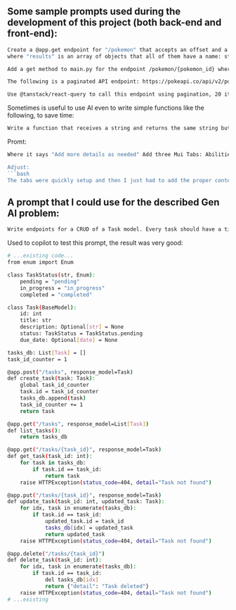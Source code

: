 ## Some sample prompts used during the development of this project (both back-end and front-end):

```bash
Create a @app.get endpoint for "/pokemon" that accepts an offset and a limit query params and returns a JSON with this form: {"count":1302,"next":"https://pokeapi.co/api/v2/pokemon?offset=180&limit=20","previous":"https://pokeapi.co/api/v2/pokemon?offset=140&limit=20","results": []}
where "results" is an array of objects that all of them have a name: string and url: string attributes. Take that information from a JSON file. Create a sample JSON file for that where it's more convinient.
```

```bash
Add a get method to main.py for the endpoint /pokemon/{pokemon_id} where pokemon_id is an int and it looks into pokemon_detail_data.json and returns the index of the array pokemon_id - 1
```

```bash
The following is a paginated API endpoint: https://pokeapi.co/api/v2/pokemon

Use @tanstack/react-query to call this endpoint using pagination, 20 items per page, use Mui Card components to show the results. Display one card per item and show the attribute "name" on every card. Then, call the next page when the user scrolls to the bottom of the page.
```

Sometimes is useful to use AI even to write simple functions like the following, to save time:

```bash
Write a function that receives a string and returns the same string but with the first letter capitalized.
```

Promt:

````bash
Where it says "Add more details as needed" Add three Mui Tabs: Abilities, Moves and Forms. Make possible to switch between them saving the active tab in the component's state.

Adjust:
```bash
The tabs were quickly setup and then I just had to add the proper content to every one of them.
````

## A prompt that I could use for the described Gen AI problem:

```bash
Write endpoints for a CRUD of a Task model. Every task should have a title, description, status and due_date. Store the values in memory instead of a database.
```

Used to copilot to test this prompt, the result was very good:

```bash
# ...existing code...
from enum import Enum

class TaskStatus(str, Enum):
    pending = "pending"
    in_progress = "in_progress"
    completed = "completed"

class Task(BaseModel):
    id: int
    title: str
    description: Optional[str] = None
    status: TaskStatus = TaskStatus.pending
    due_date: Optional[date] = None

tasks_db: List[Task] = []
task_id_counter = 1

@app.post("/tasks", response_model=Task)
def create_task(task: Task):
    global task_id_counter
    task.id = task_id_counter
    tasks_db.append(task)
    task_id_counter += 1
    return task

@app.get("/tasks", response_model=List[Task])
def list_tasks():
    return tasks_db

@app.get("/tasks/{task_id}", response_model=Task)
def get_task(task_id: int):
    for task in tasks_db:
        if task.id == task_id:
            return task
    raise HTTPException(status_code=404, detail="Task not found")

@app.put("/tasks/{task_id}", response_model=Task)
def update_task(task_id: int, updated_task: Task):
    for idx, task in enumerate(tasks_db):
        if task.id == task_id:
            updated_task.id = task_id
            tasks_db[idx] = updated_task
            return updated_task
    raise HTTPException(status_code=404, detail="Task not found")

@app.delete("/tasks/{task_id}")
def delete_task(task_id: int):
    for idx, task in enumerate(tasks_db):
        if task.id == task_id:
            del tasks_db[idx]
            return {"detail": "Task deleted"}
    raise HTTPException(status_code=404, detail="Task not found")
# ...existing
```

